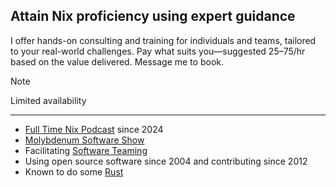 ## Attain Nix proficiency using expert guidance

I offer hands-on consulting and training for individuals and teams,
tailored to your real-world challenges.
Pay what suits you—suggested $25–$75/hr based on the value delivered.
Message me to book.

> [!NOTE]
> Limited availability

---

- [Full Time Nix Podcast](http://fulltimenix.com) since 2024
- [Molybdenum Software Show](https://www.youtube.com/@molybdenumsoftware)
- Facilitating [Software Teaming](https://softwareteaming.com/)
- Using open source software since 2004 and contributing since 2012
- Known to do some [Rust](https://rustlang.org)
